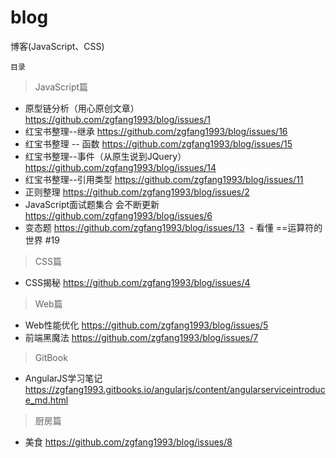 # blog
博客(JavaScript、CSS)


`目录`

> JavaScript篇

  - 原型链分析（用心原创文章） https://github.com/zgfang1993/blog/issues/1
  - 红宝书整理--继承 https://github.com/zgfang1993/blog/issues/16
  - 红宝书整理 -- 函数 https://github.com/zgfang1993/blog/issues/15
  - 红宝书整理--事件（从原生说到JQuery）  https://github.com/zgfang1993/blog/issues/14
  - 红宝书整理--引用类型  https://github.com/zgfang1993/blog/issues/11
  - 正则整理  https://github.com/zgfang1993/blog/issues/2
  - JavaScript面试题集合 会不断更新 https://github.com/zgfang1993/blog/issues/6 
  - 变态题  https://github.com/zgfang1993/blog/issues/13 
  - 看懂 ==运算符的世界 #19
  
> CSS篇

  - CSS揭秘 https://github.com/zgfang1993/blog/issues/4

> Web篇

  - Web性能优化 https://github.com/zgfang1993/blog/issues/5
  - 前端黑魔法 https://github.com/zgfang1993/blog/issues/7
  
> GitBook

  - AngularJS学习笔记 https://zgfang1993.gitbooks.io/angularjs/content/angularserviceintroduce_md.html


> 厨房篇

  - 美食  https://github.com/zgfang1993/blog/issues/8 
